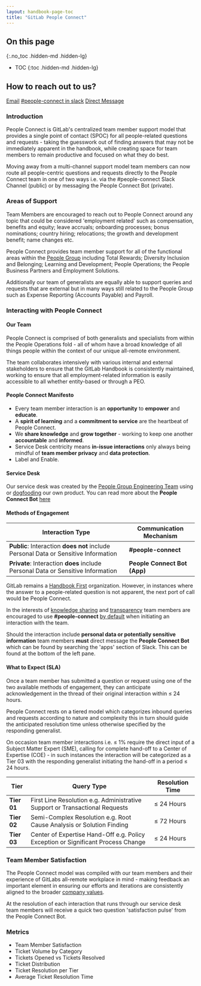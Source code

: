 ```yaml
---
layout: handbook-page-toc
title: "GitLab People Connect"
---
```


<link rel="stylesheet" type="text/css" href="/stylesheets/people-connect.css" />

## On this page
{:.no_toc .hidden-md .hidden-lg}

- TOC
{:toc .hidden-md .hidden-lg}

## <i class="far fa-paper-plane"></i> How to reach out to us?

<div class="large-button-container" markdown="0">
  <a href="mailto:people-connect@gitlab.com" class="btn btn-purple-inv large-button">Email</a>
  <a href="https://gitlab.slack.com/archives/C02360SQQFR" class="btn btn-purple-inv large-button">#people-connect in slack</a>
  <a href="https://gitlab.slack.com/app_redirect?app=A023FJVH54M" class="btn btn-purple-inv large-button">Direct Message</a>
</div>

### Introduction

People Connect is GitLab's centralized team member support model that provides a single point of contact (SPOC) for all people-related questions and requests - taking the guesswork out of finding answers that may not be immediately apparent in the handbook, while creating space for team members to remain productive and focused on what they do best.

Moving away from a multi-channel support model team members can now route all people-centric questions and requests directly to the People Connect team in one of two ways i.e. via the #people-connect Slack Channel (public) or by messaging the People Connect Bot (private).

### Areas of Support

Team Members are encouraged to reach out to People Connect around any topic that could be considered 'employment related' such as compensation, benefits and equity; leave accruals; onboarding processes; bonus nominations; country hiring; relocations; the growth and development benefit; name changes etc.

People Connect provides team member support for all of the functional areas within the [People Group](https://about.gitlab.com/handbook/people-group/) including Total Rewards; Diversity Inclusion and Belonging; Learning and Development; People Operations; the People Business Partners and Employment Solutions.

Additionally our team of generalists are equally able to support queries and requests that are external but in many ways still related to the People Group such as Expense Reporting (Accounts Payable) and Payroll.

### Interacting with People Connect

#### Our Team

People Connect is comprised of both generalists and specialists from within the People Operations fold - all of whom have a broad knowledge of all things people within the context of our unique all-remote environment.

The team collaborates intensively with various internal and external stakeholders to ensure that the GitLab Handbook is consistently maintained, working to ensure that all employment-related information is easily accessible to all whether entity-based or through a PEO.

#### People Connect Manifesto

* Every team member interaction is an **opportunity** to **empower** and **educate**.
* A **spirit of learning** and a **commitment to service** are the heartbeat of People Connect.
* We **share knowledge** and **grow together** - working to keep one another **accountable** and **informed**.
* Service Desk centricity means **in-issue interactions** only always being mindful of **team member privacy** and **data protection**.
* Label and Enable.

#### Service Desk

Our service desk was created by the [People Group Engineering Team](https://about.gitlab.com/handbook/people-group/engineering/) using or [dogfooding](https://about.gitlab.com/handbook/values/#dogfooding) our own product. You can read more about the **People Connect Bot** [here](https://about.gitlab.com/handbook/people-group/engineering/people-connect-bot/#people-connect-bot)

#### Methods of Engagement

| Interaction Type | Communication Mechanism |
| ----- | ----- |
| **Public**: Interaction **does not** include Personal Data or Sensitive Information | **#people-connect** |
| **Private**: Interaction **does** include Personal Data or Sensitive Information | **People Connect Bot (App)** |

GitLab remains a [Handbook First](https://about.gitlab.com/handbook/handbook-usage/#why-handbook-first) organization. However, in instances where the answer to a people-related question is not apparent, the next port of call would be People Connect.

In the interests of [knowledge sharing](https://about.gitlab.com/handbook/values/#findability) and [transparency](https://about.gitlab.com/handbook/values/#transparency) team members are encouraged to use **#people-connect** [by default](https://about.gitlab.com/handbook/communication/#avoid-direct-messages) when initiating an interaction with the team.

Should the interaction include **personal data or potentially sensitive information** team members **must** direct message the **People Connect Bot** which can be found by searching the 'apps' section of Slack. This can be found at the bottom of the left pane.

#### What to Expect (SLA)

Once a team member has submitted a question or request using one of the two available methods of engagement, they can anticipate acknowledgement in the thread of their original interaction within ≤ 24 hours.

People Connect rests on a tiered model which categorizes inbound queries and requests according to nature and complexity this in turn should guide the anticipated resolution time unless otherwise specified by the responding generalist.

On occasion team member interactions i.e. ≤ 1% require the direct input of a Subject Matter Expert (SME), calling for complete hand-off to a Center of Expertise (COE) - in such instances the interaction will be categorized as a Tier 03 with the responding generalist initiating the hand-off in a period ≤ 24 hours.

| Tier | Query Type | Resolution Time |
| --- | --- | --- |
| **Tier 01** | First Line Resolution e.g. Administrative Support or Transactional Requests | ≤ 24 Hours |
| **Tier 02** | Semi-Complex Resolution e.g. Root Cause Analysis or Solution Finding | ≤ 72 Hours |
| **Tier 03** | Center of Expertise Hand-Off e.g. Policy Exception or Significant Process Change | ≤ 24 Hours |

### Team Member Satisfaction

The People Connect model was compiled with our team members and their experience of GitLabs all-remote workplace in mind - making feedback an important element in ensuring our efforts and iterations are consistently aligned to the broader [company values](https://about.gitlab.com/handbook/values/).

At the resolution of each interaction that runs through our service desk team members will receive a quick two question 'satisfaction pulse' from the People Connect Bot.

### Metrics

* Team Member Satisfaction
* Ticket Volume by Category
* Tickets Opened vs Tickets Resolved
* Ticket Distribution
* Ticket Resolution per Tier
* Average Ticket Resolution Time
